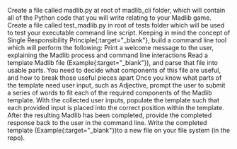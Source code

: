 Create a file called madlib.py at root of madlib_cli folder, which will contain all of the Python code that you will write relating to your Madlib game.
Create a file called test_madlib.py in root of tests folder which will be used to test your executable command line script.
Keeping in mind the concept of Single Responsibility Principle{:target="_blank"}, build a command line tool which will perform the following:
Print a welcome message to the user, explaining the Madlib process and command line interactions
Read a template Madlib file (Example{:target="_blank"}), and parse that file into usable parts.
You need to decide what components of this file are useful, and how to break those useful pieces apart
Once you know what parts of the template need user input, such as Adjective, prompt the user to submit a series of words to fit each of the required components of the Madlib template.
With the collected user inputs, populate the template such that each provided input is placed into the correct position within the template.
After the resulting Madlib has been completed, provide the completed response back to the user in the command line.
Write the completed template (Example{:target="_blank"})to a new file on your file system (in the repo).